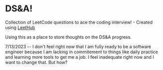 # DS&A!
Collection of LeetCode questions to ace the coding interview! - Created using [LeetHub](https://github.com/QasimWani/LeetHub)

Using this as a place to store thoughts on the DS&A progress.

7/13/2023 -- I don't feel right now that I am fully ready to be a software engineer because I am lacking in commitement to things like daily practice and learning more tools to get me a job. I feel inadequate right now and I want to change that. But how?

